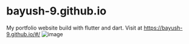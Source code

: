 # bayush-9.github.io
My portfolio website build with flutter and dart. Visit at https://bayush-9.github.io/#/
![image](https://user-images.githubusercontent.com/81760629/163131606-5c05387b-f31c-46e2-8366-268ccd05ef12.png)
